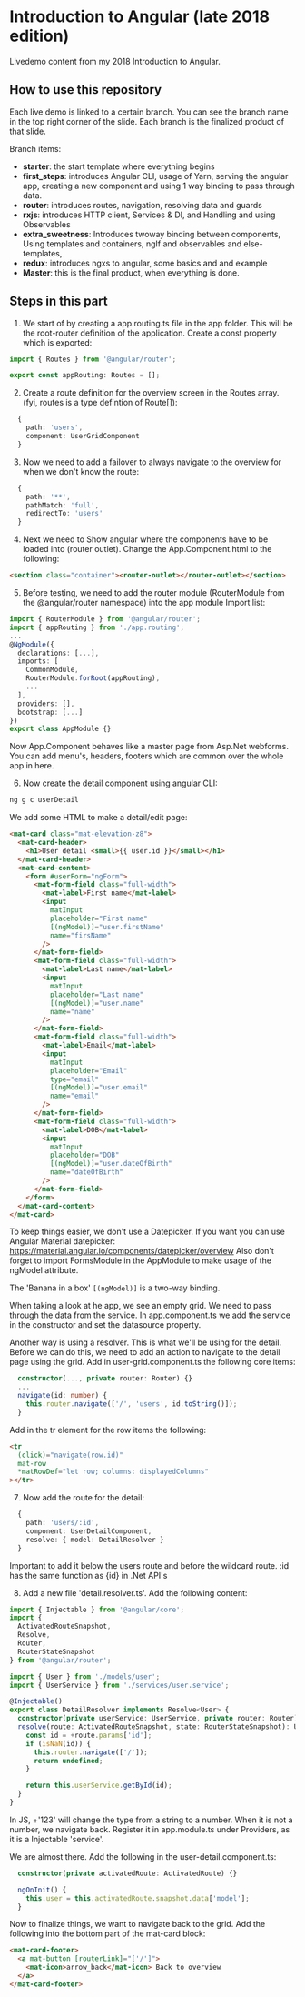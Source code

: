 # Introduction to Angular (late 2018 edition)

Livedemo content from my 2018 Introduction to Angular.

## How to use this repository

Each live demo is linked to a certain branch. You can see the branch name in the top right corner of the slide. Each branch is the finalized product of that slide.

Branch items:

- **starter**: the start template where everything begins
- **first_steps**: introduces Angular CLI, usage of Yarn, serving the angular app, creating a new component and using 1 way binding to pass through data.
- **router**: introduces routes, navigation, resolving data and guards
- **rxjs**: introduces HTTP client, Services & DI, and Handling and using Observables
- **extra_sweetness**: Introduces twoway binding between components, Using templates and containers, ngIf and observables and else-templates,
- **redux**: introduces ngxs to angular, some basics and and example
- **Master**: this is the final product, when everything is done.

## Steps in this part

1. We start of by creating a app.routing.ts file in the app folder. This will be the root-router definition of the application. Create a const property which is exported:

```ts
import { Routes } from '@angular/router';

export const appRouting: Routes = [];
```

2. Create a route definition for the overview screen in the Routes array. (fyi, routes is a type defintion of Route[]):

```ts
  {
    path: 'users',
    component: UserGridComponent
  }
```

3. Now we need to add a failover to always navigate to the overview for when we don't know the route:

```ts
  {
    path: '**',
    pathMatch: 'full',
    redirectTo: 'users'
  }
```

4. Next we need to Show angular where the components have to be loaded into (router outlet). Change the App.Component.html to the following:

```html
<section class="container"><router-outlet></router-outlet></section>
```

5. Before testing, we need to add the router module (RouterModule from the @angular/router namespace) into the app module Import list:

```ts
import { RouterModule } from '@angular/router';
import { appRouting } from './app.routing';
...
@NgModule({
  declarations: [...],
  imports: [
    CommonModule,
    RouterModule.forRoot(appRouting),
    ...
  ],
  providers: [],
  bootstrap: [...]
})
export class AppModule {}
```

Now App.Component behaves like a master page from Asp.Net webforms. You can add menu's, headers, footers which are common over the whole app in here.

6. Now create the detail component using angular CLI:

```sh
ng g c userDetail
```

We add some HTML to make a detail/edit page:

```html
<mat-card class="mat-elevation-z8">
  <mat-card-header>
    <h1>User detail <small>{{ user.id }}</small></h1>
  </mat-card-header>
  <mat-card-content>
    <form #userForm="ngForm">
      <mat-form-field class="full-width">
        <mat-label>First name</mat-label>
        <input
          matInput
          placeholder="First name"
          [(ngModel)]="user.firstName"
          name="firsName"
        />
      </mat-form-field>
      <mat-form-field class="full-width">
        <mat-label>Last name</mat-label>
        <input
          matInput
          placeholder="Last name"
          [(ngModel)]="user.name"
          name="name"
        />
      </mat-form-field>
      <mat-form-field class="full-width">
        <mat-label>Email</mat-label>
        <input
          matInput
          placeholder="Email"
          type="email"
          [(ngModel)]="user.email"
          name="email"
        />
      </mat-form-field>
      <mat-form-field class="full-width">
        <mat-label>DOB</mat-label>
        <input
          matInput
          placeholder="DOB"
          [(ngModel)]="user.dateOfBirth"
          name="dateOfBirth"
        />
      </mat-form-field>
    </form>
  </mat-card-content>
</mat-card>
```

To keep things easier, we don't use a Datepicker. If you want you can use Angular Material datepicker: https://material.angular.io/components/datepicker/overview
Also don't forget to import FormsModule in the AppModule to make usage of the ngModel attribute.

The 'Banana in a box' `[(ngModel)]` is a two-way binding.

When taking a look at he app, we see an empty grid. We need to pass through the data from the service. In app.component.ts we add the service in the constructor and set the datasource property.

Another way is using a resolver. This is what we'll be using for the detail.
Before we can do this, we need to add an action to navigate to the detail page using the grid.
Add in user-grid.component.ts the following core items:

```ts
  constructor(..., private router: Router) {}
  ...
  navigate(id: number) {
    this.router.navigate(['/', 'users', id.toString()]);
  }
```

Add in the tr element for the row items the following:

```html
<tr
  (click)="navigate(row.id)"
  mat-row
  *matRowDef="let row; columns: displayedColumns"
></tr>
```

7. Now add the route for the detail:

```ts
  {
    path: 'users/:id',
    component: UserDetailComponent,
    resolve: { model: DetailResolver }
  }
```

Important to add it below the users route and before the wildcard route.
:id has the same function as {id} in .Net API's

8. Add a new file 'detail.resolver.ts'. Add the following content:

```ts
import { Injectable } from '@angular/core';
import {
  ActivatedRouteSnapshot,
  Resolve,
  Router,
  RouterStateSnapshot
} from '@angular/router';

import { User } from './models/user';
import { UserService } from './services/user.service';

@Injectable()
export class DetailResolver implements Resolve<User> {
  constructor(private userService: UserService, private router: Router) {}
  resolve(route: ActivatedRouteSnapshot, state: RouterStateSnapshot): User {
    const id = +route.params['id'];
    if (isNaN(id)) {
      this.router.navigate(['/']);
      return undefined;
    }

    return this.userService.getById(id);
  }
}
```

In JS, +'123' will change the type from a string to a number. When it is not a number, we navigate back.
Register it in app.module.ts under Providers, as it is a Injectable 'service'.

We are almost there. Add the following in the user-detail.component.ts:

```ts
  constructor(private activatedRoute: ActivatedRoute) {}

  ngOnInit() {
    this.user = this.activatedRoute.snapshot.data['model'];
  }
```

Now to finalize things, we want to navigate back to the grid. Add the following into the bottom part of the mat-card block:

```html
<mat-card-footer>
  <a mat-button [routerLink]="['/']">
    <mat-icon>arrow_back</mat-icon> Back to overview
  </a>
</mat-card-footer>
```
